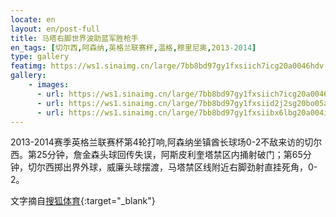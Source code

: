 ```yaml
---
locate: en
layout: en/post-full
title: 马塔右脚世界波助蓝军胜枪手
en_tags: [切尔西,阿森纳,英格兰联赛杯,温格,穆里尼奥,2013-2014]
type: gallery
featimg: https://ws1.sinaimg.cn/large/7bb8bd97gy1fxsiich7icg20a0046hdv.gif
gallery:
    - images:
      - url: https://ws1.sinaimg.cn/large/7bb8bd97gy1fxsiich7icg20a0046hdv.gif
      - url: https://ws1.sinaimg.cn/large/7bb8bd97gy1fxsiid2j2sg20bo05au0y.gif
      - url: https://ws1.sinaimg.cn/large/7bb8bd97gy1fxsiibx6lbg20a004iu0z.gif
---
```


2013-2014赛季英格兰联赛杯第4轮打响,阿森纳坐镇酋长球场0-2不敌来访的切尔西。第25分钟，詹金森头球回传失误，阿斯皮利奎塔禁区内捅射破门；第65分钟，切尔西掷出界外球，威廉头球摆渡，马塔禁区线附近右脚劲射直挂死角，0-2。

文字摘自[搜狐体育](http://sports.sohu.com/20131030/n389189600.shtml){:target="_blank"}
